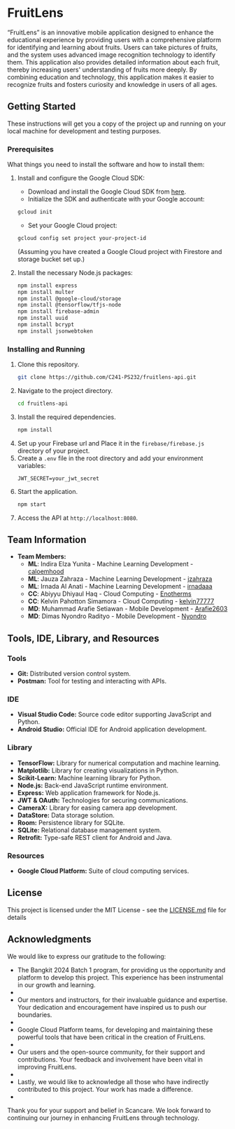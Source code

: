 # FruitLens
“FruitLens” is an innovative mobile application designed to enhance the educational experience by providing users with a comprehensive platform for identifying and learning about fruits. Users can take pictures of fruits, and the system uses advanced image recognition technology to identify them. This application also provides detailed information about each fruit, thereby increasing users' understanding of fruits more deeply. By combining education and technology, this application makes it easier to recognize fruits and fosters curiosity and knowledge in users of all ages.

## Getting Started

These instructions will get you a copy of the project up and running on your local machine for development and testing purposes.

### Prerequisites

What things you need to install the software and how to install them:

1. Install and configure the Google Cloud SDK:
    - Download and install the Google Cloud SDK from [here](https://dl.google.com/dl/cloudsdk/channels/rapid/GoogleCloudSDKInstaller.exe).
    - Initialize the SDK and authenticate with your Google account:
    ```bash
    gcloud init
    ```
    - Set your Google Cloud project:
    ```bash
    gcloud config set project your-project-id
    ```
    (Assuming you have created a Google Cloud project with Firestore and storage bucket set up.)

2. Install the necessary Node.js packages:
    ```bash
    npm install express
    npm install multer
    npm install @google-cloud/storage
    npm install @tensorflow/tfjs-node
    npm install firebase-admin
    npm install uuid
    npm install bcrypt
    npm install jsonwebtoken
    ```

### Installing and Running

1. Clone this repository.
    ```bash
    git clone https://github.com/C241-PS232/fruitlens-api.git
    ```
2. Navigate to the project directory.
    ```bash
    cd fruitlens-api
    ```
3. Install the required dependencies.
    ```bash
    npm install
    ```
4. Set up your Firebase url and Place it in the `firebase/firebase.js` directory of your project.
5. Create a `.env` file in the root directory and add your environment variables:
    ```
    JWT_SECRET=your_jwt_secret
    ```
6. Start the application.
    ```bash
    npm start
    ```
7. Access the API at `http://localhost:8080`.

## Team Information
- **Team Members:**
  - **ML**: Indira Elza Yunita - Machine Learning Development - [caloemhood](https://github.com/caloemhood)
  - **ML**: Jauza Zahraza - Machine Learning Development - [jzahraza](https://github.com/jzahraza)
  - **ML**: Irnada Al Anati - Machine Learning Development - [irnadaaa](https://github.com/irnadaaa)
  - **CC**: Abiyyu Dhiyaul Haq - Cloud Computing - [Enotherms](https://github.com/Enotherms)
  - **CC**: Kelvin Pahotton Simamora - Cloud Computing - [kelvin77777](https://github.com/kelvin77777)
  - **MD**: Muhammad Arafie Setiawan - Mobile Development - [Arafie2603](https://github.com/Arafie2603)
  - **MD**: Dimas Nyondro Radityo - Mobile Development - [Nyondro](https://github.com/Nyondro)

## Tools, IDE, Library, and Resources

### Tools
- **Git:** Distributed version control system.
- **Postman:** Tool for testing and interacting with APIs.

### IDE
- **Visual Studio Code:** Source code editor supporting JavaScript and Python.
- **Android Studio:** Official IDE for Android application development.

### Library
- **TensorFlow:** Library for numerical computation and machine learning.
- **Matplotlib:** Library for creating visualizations in Python.
- **Scikit-Learn:** Machine learning library for Python.
- **Node.js:** Back-end JavaScript runtime environment.
- **Express:** Web application framework for Node.js.
- **JWT & OAuth:** Technologies for securing communications.
- **CameraX:** Library for easing camera app development.
- **DataStore:** Data storage solution.
- **Room:** Persistence library for SQLite.
- **SQLite:** Relational database management system.
- **Retrofit:** Type-safe REST client for Android and Java.

### Resources
- **Google Cloud Platform:** Suite of cloud computing services.

## License

This project is licensed under the MIT License - see the [LICENSE.md](LICENSE) file for details

## Acknowledgments

We would like to express our gratitude to the following:
- The Bangkit 2024 Batch 1 program, for providing us the opportunity and platform to develop this project. This experience has been instrumental in our growth and learning.
- 
- Our mentors and instructors, for their invaluable guidance and expertise. Your dedication and encouragement have inspired us to push our boundaries.
- 
- Google Cloud Platform teams, for developing and maintaining these powerful tools that have been critical in the creation of FruitLens.
- 
- Our users and the open-source community, for their support and contributions. Your feedback and involvement have been vital in improving FruitLens.
- 
- Lastly, we would like to acknowledge all those who have indirectly contributed to this project. Your work has made a difference.
- 
Thank you for your support and belief in Scancare. We look forward to continuing our journey in enhancing FruitLens through technology.

